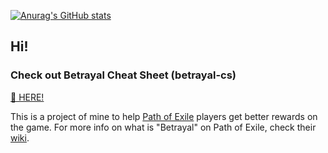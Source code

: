 [![Anurag's GitHub stats](https://github-readme-stats.vercel.app/api?username=HashBR&show_icons=true&theme=monokai)](https://github.com/anuraghazra/github-readme-stats)

## Hi!

### Check out Betrayal Cheat Sheet (betrayal-cs) 

[🔗 HERE!](https://hashbr.github.io/betrayal-cs?code=SgBYwEuMzXShGaEQAFUFIwEapJoCEQI=)

This is a project of mine to help [Path of Exile](https://www.pathofexile.com/) players get better rewards on the game. For more info on what is "Betrayal" on Path of Exile, check their [wiki](https://www.poewiki.net/wiki/Immortal_Syndicate).

<!--
**HashBR/HashBR** is a ✨ _special_ ✨ repository because its `README.md` (this file) appears on your GitHub profile.

Here are some ideas to get you started:

- 🔭 I’m currently working on ...
- 🌱 I’m currently learning ...
- 👯 I’m looking to collaborate on ...
- 🤔 I’m looking for help with ...
- 💬 Ask me about ...
- 📫 How to reach me: ...
- 😄 Pronouns: ...
- ⚡ Fun fact: ...
-->
